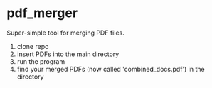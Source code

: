 # pdf_merger

Super-simple tool for merging PDF files.

1. clone repo
2. insert PDFs into the main directory
3. run the program
4. find your merged PDFs (now called 'combined_docs.pdf') in the directory
